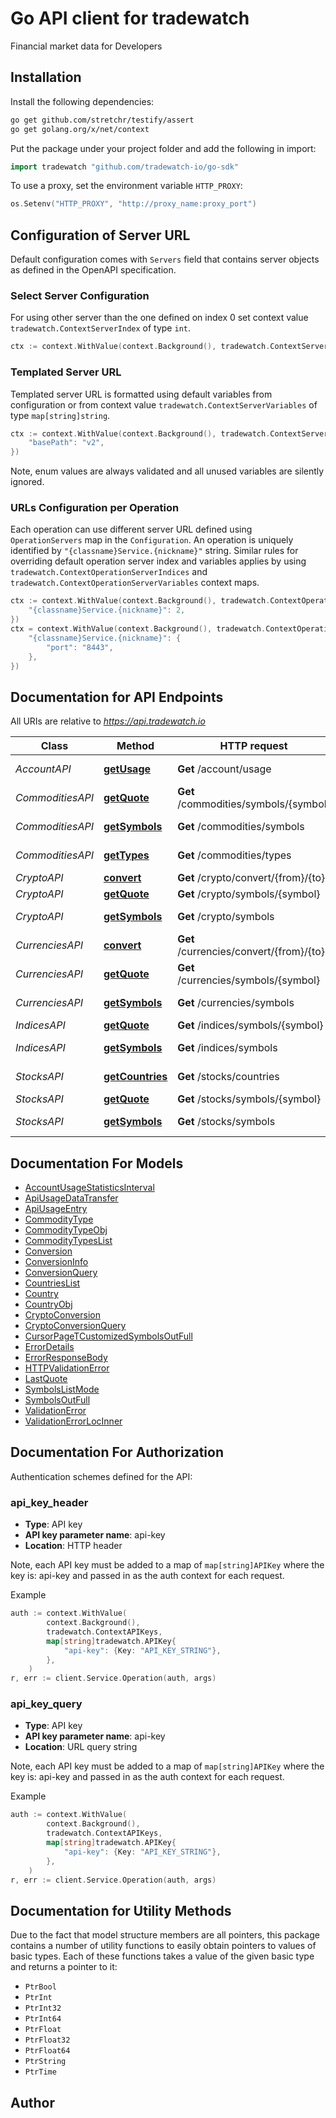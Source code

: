 # Go API client for tradewatch

Financial market data for Developers

## Installation

Install the following dependencies:

```sh
go get github.com/stretchr/testify/assert
go get golang.org/x/net/context
```

Put the package under your project folder and add the following in import:

```go
import tradewatch "github.com/tradewatch-io/go-sdk"
```

To use a proxy, set the environment variable `HTTP_PROXY`:

```go
os.Setenv("HTTP_PROXY", "http://proxy_name:proxy_port")
```

## Configuration of Server URL

Default configuration comes with `Servers` field that contains server objects as defined in the OpenAPI specification.

### Select Server Configuration

For using other server than the one defined on index 0 set context value `tradewatch.ContextServerIndex` of type `int`.

```go
ctx := context.WithValue(context.Background(), tradewatch.ContextServerIndex, 1)
```

### Templated Server URL

Templated server URL is formatted using default variables from configuration or from context value `tradewatch.ContextServerVariables` of type `map[string]string`.

```go
ctx := context.WithValue(context.Background(), tradewatch.ContextServerVariables, map[string]string{
	"basePath": "v2",
})
```

Note, enum values are always validated and all unused variables are silently ignored.

### URLs Configuration per Operation

Each operation can use different server URL defined using `OperationServers` map in the `Configuration`.
An operation is uniquely identified by `"{classname}Service.{nickname}"` string.
Similar rules for overriding default operation server index and variables applies by using `tradewatch.ContextOperationServerIndices` and `tradewatch.ContextOperationServerVariables` context maps.

```go
ctx := context.WithValue(context.Background(), tradewatch.ContextOperationServerIndices, map[string]int{
	"{classname}Service.{nickname}": 2,
})
ctx = context.WithValue(context.Background(), tradewatch.ContextOperationServerVariables, map[string]map[string]string{
	"{classname}Service.{nickname}": {
		"port": "8443",
	},
})
```

## Documentation for API Endpoints

All URIs are relative to *https://api.tradewatch.io*

Class | Method | HTTP request | Description
------------ | ------------- | ------------- | -------------
*AccountAPI* | [**getUsage**](docs/AccountAPI.md#getusage) | **Get** /account/usage | Usage statistics
*CommoditiesAPI* | [**getQuote**](docs/CommoditiesAPI.md#getquote) | **Get** /commodities/symbols/{symbol} | Last Quote
*CommoditiesAPI* | [**getSymbols**](docs/CommoditiesAPI.md#getsymbols) | **Get** /commodities/symbols | Available Symbols
*CommoditiesAPI* | [**getTypes**](docs/CommoditiesAPI.md#gettypes) | **Get** /commodities/types | Available Types
*CryptoAPI* | [**convert**](docs/CryptoAPI.md#convert) | **Get** /crypto/convert/{from}/{to} | Conversion
*CryptoAPI* | [**getQuote**](docs/CryptoAPI.md#getquote) | **Get** /crypto/symbols/{symbol} | Last Quote
*CryptoAPI* | [**getSymbols**](docs/CryptoAPI.md#getsymbols) | **Get** /crypto/symbols | Available Symbols
*CurrenciesAPI* | [**convert**](docs/CurrenciesAPI.md#convert) | **Get** /currencies/convert/{from}/{to} | Conversion
*CurrenciesAPI* | [**getQuote**](docs/CurrenciesAPI.md#getquote) | **Get** /currencies/symbols/{symbol} | Last Quote
*CurrenciesAPI* | [**getSymbols**](docs/CurrenciesAPI.md#getsymbols) | **Get** /currencies/symbols | Available Symbols
*IndicesAPI* | [**getQuote**](docs/IndicesAPI.md#getquote) | **Get** /indices/symbols/{symbol} | Last Quote
*IndicesAPI* | [**getSymbols**](docs/IndicesAPI.md#getsymbols) | **Get** /indices/symbols | Available Symbols
*StocksAPI* | [**getCountries**](docs/StocksAPI.md#getcountries) | **Get** /stocks/countries | Available Countries
*StocksAPI* | [**getQuote**](docs/StocksAPI.md#getquote) | **Get** /stocks/symbols/{symbol} | Last Quote
*StocksAPI* | [**getSymbols**](docs/StocksAPI.md#getsymbols) | **Get** /stocks/symbols | Available Symbols


## Documentation For Models

 - [AccountUsageStatisticsInterval](docs/AccountUsageStatisticsInterval.md)
 - [ApiUsageDataTransfer](docs/ApiUsageDataTransfer.md)
 - [ApiUsageEntry](docs/ApiUsageEntry.md)
 - [CommodityType](docs/CommodityType.md)
 - [CommodityTypeObj](docs/CommodityTypeObj.md)
 - [CommodityTypesList](docs/CommodityTypesList.md)
 - [Conversion](docs/Conversion.md)
 - [ConversionInfo](docs/ConversionInfo.md)
 - [ConversionQuery](docs/ConversionQuery.md)
 - [CountriesList](docs/CountriesList.md)
 - [Country](docs/Country.md)
 - [CountryObj](docs/CountryObj.md)
 - [CryptoConversion](docs/CryptoConversion.md)
 - [CryptoConversionQuery](docs/CryptoConversionQuery.md)
 - [CursorPageTCustomizedSymbolsOutFull](docs/CursorPageTCustomizedSymbolsOutFull.md)
 - [ErrorDetails](docs/ErrorDetails.md)
 - [ErrorResponseBody](docs/ErrorResponseBody.md)
 - [HTTPValidationError](docs/HTTPValidationError.md)
 - [LastQuote](docs/LastQuote.md)
 - [SymbolsListMode](docs/SymbolsListMode.md)
 - [SymbolsOutFull](docs/SymbolsOutFull.md)
 - [ValidationError](docs/ValidationError.md)
 - [ValidationErrorLocInner](docs/ValidationErrorLocInner.md)


## Documentation For Authorization


Authentication schemes defined for the API:
### api_key_header

- **Type**: API key
- **API key parameter name**: api-key
- **Location**: HTTP header

Note, each API key must be added to a map of `map[string]APIKey` where the key is: api-key and passed in as the auth context for each request.

Example

```go
auth := context.WithValue(
		context.Background(),
		tradewatch.ContextAPIKeys,
		map[string]tradewatch.APIKey{
			"api-key": {Key: "API_KEY_STRING"},
		},
	)
r, err := client.Service.Operation(auth, args)
```

### api_key_query

- **Type**: API key
- **API key parameter name**: api-key
- **Location**: URL query string

Note, each API key must be added to a map of `map[string]APIKey` where the key is: api-key and passed in as the auth context for each request.

Example

```go
auth := context.WithValue(
		context.Background(),
		tradewatch.ContextAPIKeys,
		map[string]tradewatch.APIKey{
			"api-key": {Key: "API_KEY_STRING"},
		},
	)
r, err := client.Service.Operation(auth, args)
```


## Documentation for Utility Methods

Due to the fact that model structure members are all pointers, this package contains
a number of utility functions to easily obtain pointers to values of basic types.
Each of these functions takes a value of the given basic type and returns a pointer to it:

* `PtrBool`
* `PtrInt`
* `PtrInt32`
* `PtrInt64`
* `PtrFloat`
* `PtrFloat32`
* `PtrFloat64`
* `PtrString`
* `PtrTime`

## Author



